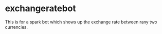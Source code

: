 # exchangeratebot
This is for a spark bot which shows up the exchange rate between rany two currencies.
